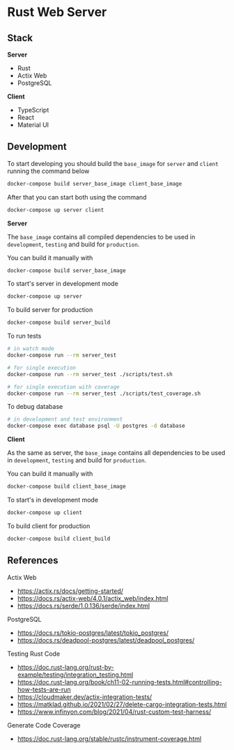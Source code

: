 # Rust Web Server

## Stack

**Server**

- Rust
- Actix Web
- PostgreSQL

**Client**

- TypeScript
- React
- Material UI


## Development

To start developing you should build the `base_image` for `server` and `client` running the command below

```sh
docker-compose build server_base_image client_base_image
```

After that you can start both using the command

```sh
docker-compose up server client
```


**Server**

The `base_image` contains all compiled dependencies to be used in `development`, `testing` and build for `production`.

You can build it manually with

```sh
docker-compose build server_base_image
```

To start's server in development mode

```sh
docker-compose up server
```

To build server for production

```sh
docker-compose build server_build
```

To run tests

```sh
# in watch mode
docker-compose run --rm server_test

# for single execution
docker-compose run --rm server_test ./scripts/test.sh

# for single execution with coverage
docker-compose run --rm server_test ./scripts/test_coverage.sh
```

To debug database

```sh
# in development and test environment
docker-compose exec database psql -U postgres -d database
```

**Client**

As the same as server, the `base_image` contains all dependencies to be used in `development`, `testing` and build for `production`.

You can build it manually with

```sh
docker-compose build client_base_image
```

To start's in development mode

```sh
docker-compose up client
```

To build client for production

```sh
docker-compose build client_build
```

## References

Actix Web

- https://actix.rs/docs/getting-started/
- https://docs.rs/actix-web/4.0.1/actix_web/index.html
- https://docs.rs/serde/1.0.136/serde/index.html

PostgreSQL

- https://docs.rs/tokio-postgres/latest/tokio_postgres/
- https://docs.rs/deadpool-postgres/latest/deadpool_postgres/

Testing Rust Code

- https://doc.rust-lang.org/rust-by-example/testing/integration_testing.html
- https://doc.rust-lang.org/book/ch11-02-running-tests.html#controlling-how-tests-are-run
- https://cloudmaker.dev/actix-integration-tests/
- https://matklad.github.io/2021/02/27/delete-cargo-integration-tests.html
- https://www.infinyon.com/blog/2021/04/rust-custom-test-harness/

Generate Code Coverage

- https://doc.rust-lang.org/stable/rustc/instrument-coverage.html
